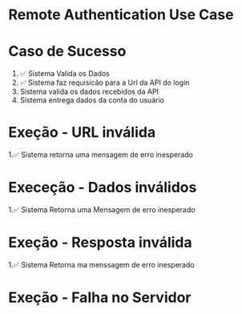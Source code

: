 # Remote Authentication Use Case

# Caso de Sucesso
1. ✅  Sistema Valida os Dados
2. ✅  Sistema faz requisicão para a Url da API do login
3. Sistema valida os dados recebidos da API
4. Sistema entrega dados da conta do usuário

# Exeção - URL inválida 
1.✅ Sistema retorna uma mensagem de erro inesperado

# Execeção - Dados inválidos
1.✅ Sistema Retorna uma Mensagem de erro inesperado

# Exeção - Resposta inválida
1.✅ Sistema Retorna ma menssagem de erro inesperado

# Exeção - Falha no Servidor